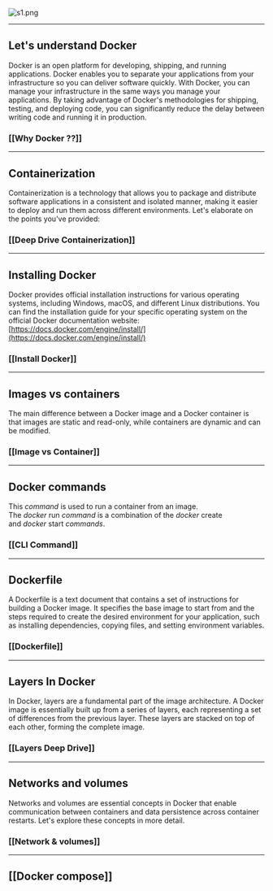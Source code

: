![s1.png](Docker%20b32a6be1c4274eff9bed8fcd0dc65e0c/s1.png)

---

## Let's understand Docker
Docker is an open platform for developing, shipping, and running applications. Docker enables you to separate your applications from your infrastructure so you can deliver software quickly. With Docker, you can manage your infrastructure in the same ways you manage your applications. By taking advantage of Docker's methodologies for shipping, testing, and deploying code, you can significantly reduce the delay between writing code and running it in production.
### [[Why Docker ??]]

---
## **Containerization**
 Containerization is a technology that allows you to package and distribute software applications in a consistent and isolated manner, making it easier to deploy and run them across different environments. Let's elaborate on the points you've provided:
### [[Deep Drive Containerization]]

---
## **Installing Docker**

 Docker provides official installation instructions for various operating systems, including Windows, macOS, and different Linux distributions. You can find the installation guide for your specific operating system on the official Docker documentation website: [https://docs.docker.com/engine/install/](https://docs.docker.com/engine/install/)

### [[Install Docker]]

---

## **Images vs containers**

The main difference between a Docker image and a Docker container is that images are static and read-only, while containers are dynamic and can be modified.
### [[Image vs Container]]

---

## **Docker commands**
This _command_ is used to run a container from an image. The _docker_ run _command_ is a combination of the _docker_ create and _docker_ start _commands_.
### [[CLI Command]]

---
## **Dockerfile**
A Dockerfile is a text document that contains a set of instructions for building a Docker image. It specifies the base image to start from and the steps required to create the desired environment for your application, such as installing dependencies, copying files, and setting environment variables.
### [[Dockerfile]] 

---

## **Layers In Docker**

 In Docker, layers are a fundamental part of the image architecture. A Docker image is essentially built up from a series of layers, each representing a set of differences from the previous layer. These layers are stacked on top of each other, forming the complete image.
### [[Layers Deep Drive]]

---

## **Networks and volumes**

 Networks and volumes are essential concepts in Docker that enable communication between containers and data persistence across container restarts. Let's explore these concepts in more detail.

### [[Network & volumes]]

---
## [[Docker compose]]

